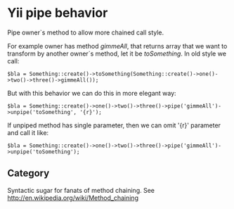 Yii pipe behavior
=================

Pipe owner`s method to allow more chained call style.

For example owner has method *gimmeAll*, that returns array that we want to transform by another owner`s method,
let it be *toSomething*. In old style we call:

    $bla = Something::create()->toSomething(Something::create()->one()->two()->three()->gimmeAll());

But with this behavior we can do this in more elegant way:

    $bla = Something::create()->one()->two()->three()->pipe('gimmeAll')->unpipe('toSomething', '{r}');

If unpiped method has single parameter, then we can omit '{r}' parameter and call it like:

    $bla = Something::create()->one()->two()->three()->pipe('gimmeAll')->unpipe('toSomething');


Category
--------

Syntactic sugar for fanats of method chaining.
See http://en.wikipedia.org/wiki/Method_chaining
